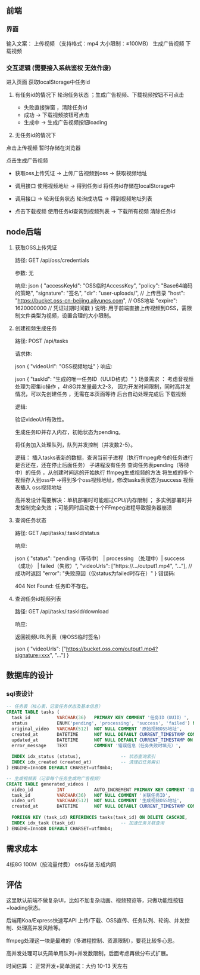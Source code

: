 ## 前端 
### 界面 
输入文案：
上传视频 （支持格式：mp4 大小限制：≤100MB）
生成广告视频 
下载视频

### 交互逻辑 (需要接入系统鉴权 无效作废)

进入页面 获取localStorage中任务id 

1. 有任务id的情况下 轮询任务状态 ；生成广告视频、下载视频按钮不可点击 
   * 失败直接弹窗 ，清除任务id
   * 成功 -> 下载视频按钮可点击
   * 生成中 -> 生成广告视频按钮loading
    
2. 无任务id的情况下

点击上传视频 暂时存储在浏览器

点击生成广告视频 

   * 获取oss上传凭证 -> 上传广告视频到oss -> 获取视频地址 

   * 调用接口 使用视频地址 -> 得到任务id 将任务id存储在localStorage中 

   * 调用接口 -> 轮询任务状态 轮询成功后 -> 得到视频地址列表

   * 点击下载视频 使用任务id查询到视频列表 -> 下载所有视频 清除任务id 


## node后端  

1. 获取OSS上传凭证

    路径: GET /api/oss/credentials

    参数: 无

    响应:
    json
    {
        "accessKeyId": "OSS临时AccessKey",
        "policy": "Base64编码的策略",
        "signature": "签名",
        "dir": "user-uploads/",  // 上传目录
        "host": "https://bucket.oss-cn-beijing.aliyuncs.com",  // OSS地址
        "expire": 1620000000  // 凭证过期时间戳
    }
    说明: 用于前端直接上传视频到OSS，需限制文件类型为视频，设置合理的大小限制。

2. 创建视频生成任务

    路径: POST /api/tasks

    请求体:

    json
        {
            "videoUrl": "OSS视频地址"
        }
    响应:

    json
        {
            "taskId": "生成的唯一任务ID（UUID格式）"
        }
    场景需求 ： 考虑音视频处理为密集io操作 ，4h8G并发量最大2-3， 
        因为开发时间限制，同时高并发情况，可以先创建任务 ，无需在本页面等待 后台自动处理完成后 下载视频 
    
    逻辑:

    验证videoUrl有效性。

    生成任务ID并存入内存，初始状态为pending。

    将任务加入处理队列，队列并发控制（并发数2-5）。

    逻辑： 插入tasks表新的数据，查询当前子进程（执行ffmpeg命令的任务进行是否还在，还在停止后面任务） 
    子进程没有任务 查询任务表pending（等待中）的任务 ，从创建时间远的开始执行  ffmpeg生成视频的方法 
    将生成的多个视频存入到oss中 ->得到多个oss视频地址，修改tasks表状态为success
    视频表插入 oss视频地址 

    高并发设计需要解决：单机部署时可能超过CPU/内存限制 ； 多实例部署时并发控制完全失效 ；可能同时启动数十个FFmpeg进程导致服务器崩溃

3. 查询任务状态

    路径: GET /api/tasks/:taskId/status

    响应:

    json
    {
        "status": "pending（等待中） | processing （处理中）| success（成功） | failed（失败）",
        "videoUrls": ["https://.../output1.mp4", "..."],  // 成功时返回
        "error": "失败原因（仅status为failed时存在）"
    }
    错误码:

    404 Not Found: 任务ID不存在。

4. 查询任务id视频列表

    路径: GET /api/tasks/:taskId/download

    响应:

    返回视频URL列表（带OSS临时签名）

    json
        {
            "videoUrls": ["https://bucket.oss.com/output1.mp4?signature=xxx", "..."]
        }

## 数据库的设计 

### sql表设计
``` sql
-- 任务表（核心表，记录任务状态及基本信息）
CREATE TABLE tasks (
  task_id          VARCHAR(36)   PRIMARY KEY COMMENT '任务ID（UUID）',
  status           ENUM('pending', 'processing', 'success', 'failed') NOT NULL DEFAULT 'pending' COMMENT '任务状态',
  original_video   VARCHAR(512)  NOT NULL COMMENT '原始视频OSS地址',
  created_at       DATETIME      NOT NULL DEFAULT CURRENT_TIMESTAMP COMMENT '创建时间',
  updated_at       DATETIME      NOT NULL DEFAULT CURRENT_TIMESTAMP ON UPDATE CURRENT_TIMESTAMP COMMENT '更新时间',
  error_message    TEXT          COMMENT '错误信息（任务失败时填充）',
  
  INDEX idx_status (status),               -- 状态查询索引
  INDEX idx_created (created_at)           -- 清理旧任务索引
) ENGINE=InnoDB DEFAULT CHARSET=utf8mb4;

-- 生成视频表（记录每个任务生成的广告视频）
CREATE TABLE generated_videos (
  video_id         INT           AUTO_INCREMENT PRIMARY KEY COMMENT '自增主键',
  task_id          VARCHAR(36)   NOT NULL COMMENT '关联任务ID',
  video_url        VARCHAR(512)  NOT NULL COMMENT '生成视频OSS地址',
  created_at       DATETIME      NOT NULL DEFAULT CURRENT_TIMESTAMP COMMENT '创建时间',
  
  FOREIGN KEY (task_id) REFERENCES tasks(task_id) ON DELETE CASCADE,
  INDEX idx_task (task_id)                 -- 加速任务关联查询
) ENGINE=InnoDB DEFAULT CHARSET=utf8mb4;

```

## 需求成本

4核8G 100M（按流量付费） oss存储  形成内网

## 评估
这里默认前端不做复杂UI，比如不加复杂动画、视频预览等，只做功能性按钮+loading状态。

后端用Koa/Express快速写API 上传/下载、OSS直传、任务队列、轮询、并发控制、处理高并发风险等。

ffmpeg处理这一块是最难的（多进程控制、资源限制），要花比较多心思。

高并发处理可以先简单用队列+并发数限制，后面考虑再做分布式扩展。

时间估算 ： 正常开发+简单测试：大约 10-13 天左右  



